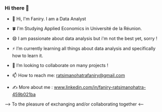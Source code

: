 ### Hi there 👋

- 👋 Hi, I'm Faniry. I am a Data Analyst
- 🍀 I'm Studying Applied Economics in Université de la Réunion. 
- 😄 I am passionate about data analysis but i'm not the best yet, sorry !
- ⚡ I’m currently learning all things about  data analysis and specifically how to learn it.
- 🤔 I’m looking to collaborate on many projects !
- 📫 How to reach me: ratsimanohatrafaniry@gmail.com

- ✍️ More about me : www.linkedin.com/in/faniry-ratsimanohatra-459b021ba
  
--> To the pleasure of exchanging and/or collaborating together <--
